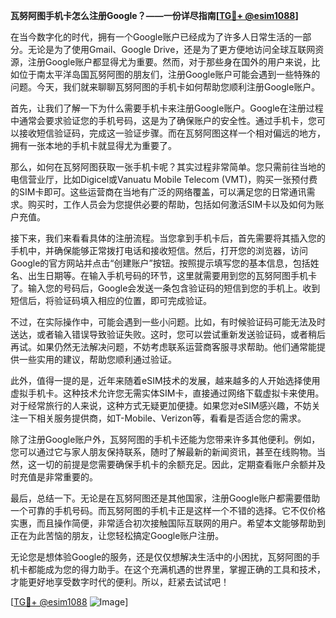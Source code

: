 **瓦努阿图手机卡怎么注册Google？——一份详尽指南[[TG💪+ @esim1088](https://t.me/s/esim1088)]**

在当今数字化的时代，拥有一个Google账户已经成为了许多人日常生活的一部分。无论是为了使用Gmail、Google Drive，还是为了更方便地访问全球互联网资源，注册Google账户都显得尤为重要。然而，对于那些身在国外的用户来说，比如位于南太平洋岛国瓦努阿图的朋友们，注册Google账户可能会遇到一些特殊的问题。今天，我们就来聊聊瓦努阿图的手机卡如何帮助您顺利注册Google账户。

首先，让我们了解一下为什么需要手机卡来注册Google账户。Google在注册过程中通常会要求验证您的手机号码，这是为了确保账户的安全性。通过手机卡，您可以接收短信验证码，完成这一验证步骤。而在瓦努阿图这样一个相对偏远的地方，拥有一张本地的手机卡就显得尤为重要了。

那么，如何在瓦努阿图获取一张手机卡呢？其实过程非常简单。您只需前往当地的电信营业厅，比如Digicel或Vanuatu Mobile Telecom (VMT)，购买一张预付费的SIM卡即可。这些运营商在当地有广泛的网络覆盖，可以满足您的日常通讯需求。购买时，工作人员会为您提供必要的帮助，包括如何激活SIM卡以及如何为账户充值。

接下来，我们来看看具体的注册流程。当您拿到手机卡后，首先需要将其插入您的手机中，并确保能够正常拨打电话和接收短信。然后，打开您的浏览器，访问Google的官方网站并点击“创建账户”按钮。按照提示填写您的基本信息，包括姓名、出生日期等。在输入手机号码的环节，这里就需要用到您的瓦努阿图手机卡了。输入您的号码后，Google会发送一条包含验证码的短信到您的手机上。收到短信后，将验证码填入相应的位置，即可完成验证。

不过，在实际操作中，可能会遇到一些小问题。比如，有时候验证码可能无法及时送达，或者输入错误导致验证失败。这时，您可以尝试重新发送验证码，或者稍后再试。如果仍然无法解决问题，不妨考虑联系运营商客服寻求帮助。他们通常能提供一些实用的建议，帮助您顺利通过验证。

此外，值得一提的是，近年来随着eSIM技术的发展，越来越多的人开始选择使用虚拟手机卡。这种技术允许您无需实体SIM卡，直接通过网络下载虚拟卡来使用。对于经常旅行的人来说，这种方式无疑更加便捷。如果您对eSIM感兴趣，不妨关注一下相关服务提供商，如T-Mobile、Verizon等，看看是否适合您的需求。

除了注册Google账户外，瓦努阿图的手机卡还能为您带来许多其他便利。例如，您可以通过它与家人朋友保持联系，随时了解最新的新闻资讯，甚至在线购物。当然，这一切的前提是您需要确保手机卡的余额充足。因此，定期查看账户余额并及时充值是非常重要的。

最后，总结一下。无论是在瓦努阿图还是其他国家，注册Google账户都需要借助一个可靠的手机号码。而瓦努阿图的手机卡正是这样一个不错的选择。它不仅价格实惠，而且操作简便，非常适合初次接触国际互联网的用户。希望本文能够帮助到正在为此苦恼的朋友，让您轻松搞定Google账户注册。

无论您是想体验Google的服务，还是仅仅想解决生活中的小困扰，瓦努阿图的手机卡都能成为您的得力助手。在这个充满机遇的世界里，掌握正确的工具和技术，才能更好地享受数字时代的便利。所以，赶紧去试试吧！

[[TG💪+ @esim1088](https://t.me/s/esim1088) ![Image](https://i.postimg.cc/4NQfJmqS/Snipaste-2025-05-13-00-14-12.png)]